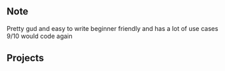 ## Note
Pretty gud and easy to write beginner friendly and has a lot of use cases 9/10 would code again

## Projects


